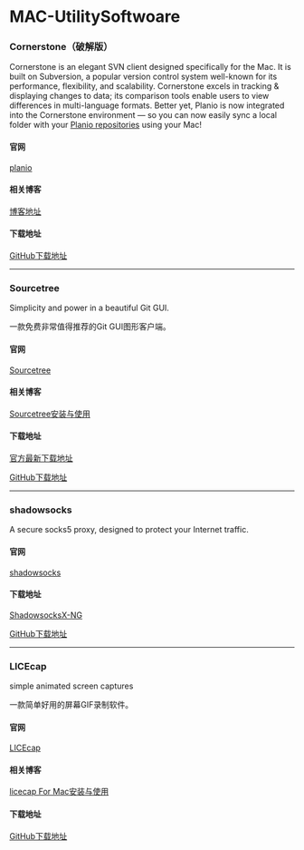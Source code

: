# MAC-UtilitySoftwoare
### Cornerstone（破解版）

Cornerstone is an elegant SVN client designed specifically for the Mac. It is built on Subversion, a popular version control system well-known for its performance, flexibility, and scalability. Cornerstone excels in tracking & displaying changes to data; its comparison tools enable users to view differences in multi-language formats. Better yet, Planio is now integrated into the Cornerstone environment — so you can now easily sync a local folder with your [Planio repositories](https://plan.io/subversion-hosting-and-git-hosting/) using your Mac!

#### 官网

[planio](https://plan.io/cornerstone-svn/)

#### 相关博客

[博客地址](http://www.sdifen.com/cornerstone303.html)

#### 下载地址

[GitHub下载地址](https://github.com/wenmobo/MAC-UtilitySoftwoare/tree/master/Cornerstone)

------

### Sourcetree

Simplicity and power in a beautiful Git GUI.

一款免费非常值得推荐的Git GUI图形客户端。

#### 官网

[Sourcetree](https://www.sourcetreeapp.com/)

#### 相关博客

[Sourcetree安装与使用](https://www.jianshu.com/p/fdbf7c0bca93)

#### 下载地址

[官方最新下载地址](https://downloads.atlassian.com/software/sourcetree/Sourcetree_2.7g.zip?_ga=2.14161982.845437131.1517497820-860903184.1517497820)

[GitHub下载地址](https://github.com/wenmobo/MAC-UtilitySoftwoare/tree/master/Cornerstone)

------

### shadowsocks

A secure socks5 proxy, designed to protect your Internet traffic.

#### 官网

[shadowsocks](https://github.com/shadowsocks)

#### 下载地址

[ShadowsocksX-NG](https://github.com/shadowsocks/ShadowsocksX-NG)

[GitHub下载地址](https://github.com/wenmobo/MAC-UtilitySoftwoare/tree/master/ShadowsocksX-NG)

------

### LICEcap

simple animated screen captures

一款简单好用的屏幕GIF录制软件。

#### 官网

[LICEcap](https://www.cockos.com/licecap/)

#### 相关博客

[licecap For Mac安装与使用](https://www.jianshu.com/p/ea8f828802a3)

#### 下载地址

[GitHub下载地址](https://github.com/wenmobo/MAC-UtilitySoftwoare/tree/master/LICEcap)